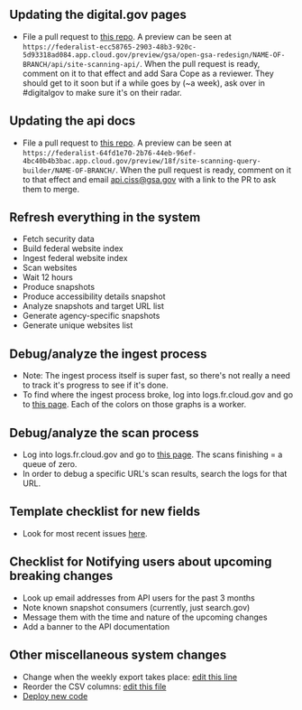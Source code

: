 
## Updating the digital.gov pages

* File a pull request to [this repo](https://github.com/GSA/digitalgov.gov/tree/main/content/guides/site-scanning).  A preview can be seen at `https://federalist-ecc58765-2903-48b3-920c-5d93318ad084.app.cloud.gov/preview/gsa/open-gsa-redesign/NAME-OF-BRANCH/api/site-scanning-api/`.  When the pull request is ready, comment on it to that effect and add Sara Cope as a reviewer.  They should get to it soon but if a while goes by (~a week), ask over in #digitalgov to make sure it's on their radar.  

## Updating the api docs

* File a pull request to [this repo](https://github.com/GSA/open-gsa-redesign/blob/master/_apidocs/site-scanning-api.md).  A preview can be seen at `https://federalist-64fd1e70-2b76-44eb-96ef-4bc40b4b3bac.app.cloud.gov/preview/18f/site-scanning-query-builder/NAME-OF-BRANCH/`.  When the pull request is ready, comment on it to that effect and email api.ciss@gsa.gov with a link to the PR to ask them to merge.

## Refresh everything in the system
* Fetch security data
* Build federal website index
* Ingest federal website index
* Scan websites
* Wait 12 hours 
* Produce snapshots
* Produce accessibility details snapshot
* Analyze snapshots and target URL list
* Generate agency-specific snapshots
* Generate unique websites list


## Debug/analyze the ingest process
* Note: The ingest process itself is super fast, so there's not really a need to track it's progress to see if it's done.  
* To find where the ingest process broke, log into logs.fr.cloud.gov and go to [this page](https://logs.fr.cloud.gov/app/dashboards#/view/0a3c90f0-70ac-11ec-9ac9-d17def83cfd7?_g=(filters:!(),refreshInterval:(pause:!t,value:0),time:(from:'2022-06-28T00:29:00.000Z',to:'2022-06-29T00:29:30.000Z'))&_a=(description:'Experimenting%20with%20a%20dashboard%20for%20site%20scanner',filters:!(('$state':(store:appState),meta:(alias:!n,disabled:!f,index:'logs-app*',key:'@cf.app',negate:!f,params:(query:site-scanner-consumer),type:phrase),query:(match_phrase:('@cf.app':site-scanner-consumer)))),fullScreenMode:!f,options:(hidePanelTitles:!f,useMargins:!t),query:(language:kuery,query:''),timeRestore:!f,title:'Site%20Scanner%20Summary',viewMode:view)).  Each of the colors on those graphs is a worker. 

## Debug/analyze the scan process
* Log into logs.fr.cloud.gov and go to [this page](https://logs.fr.cloud.gov/app/dashboards#/view/0a3c90f0-70ac-11ec-9ac9-d17def83cfd7?_g=(filters:!(),refreshInterval:(pause:!t,value:0),time:(from:'2022-06-28T00:29:00.000Z',to:'2022-06-29T00:29:30.000Z'))&_a=(description:'Experimenting%20with%20a%20dashboard%20for%20site%20scanner',filters:!(('$state':(store:appState),meta:(alias:!n,disabled:!f,index:'logs-app*',key:'@cf.app',negate:!f,params:(query:site-scanner-consumer),type:phrase),query:(match_phrase:('@cf.app':site-scanner-consumer)))),fullScreenMode:!f,options:(hidePanelTitles:!f,useMargins:!t),query:(language:kuery,query:''),timeRestore:!f,title:'Site%20Scanner%20Summary',viewMode:view)). The scans finishing = a queue of zero.  
* In order to debug a specific URL's scan results, search the logs for that URL.

## Template checklist for new fields
* Look for most recent issues [here](https://github.com/search?q=repo%3AGSA%2Fsite-scanning+checklist+for+new+fields&type=issues).

## Checklist for Notifying users about upcoming breaking changes
-  Look up email addresses from API users for the past 3 months
-  Note known snapshot consumers (currently, just search.gov)
-  Message them with the time and nature of the upcoming changes
-  Add a banner to the API documentation

## Other miscellaneous system changes 
* Change when the weekly export takes place: [edit this line](https://github.com/GSA/site-scanning-engine/blob/5ae7b3a16d047c65796f5b73b69399f971aeb920/vars-prod.yml#L12)
* Reorder the CSV columns: [edit this file](https://github.com/GSA/site-scanning-engine/blob/main/libs/snapshot/src/snapshot.service.ts)
* [Deploy new code](https://github.com/GSA/site-scanning-engine/blob/main/docs/deployment.md)


